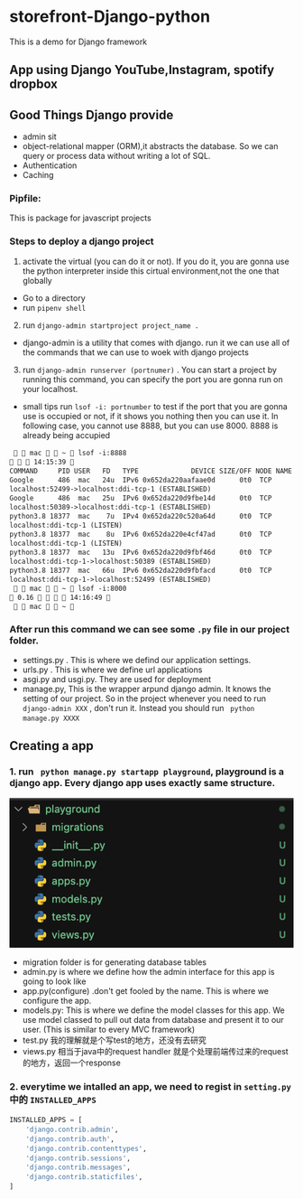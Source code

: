 # storefront-Django-python
This is a demo for Django framework


## App using Django YouTube,Instagram, spotify dropbox

## Good Things Django provide
- admin sit
- object-relational mapper (ORM),it abstracts the database. So we can query or process data without writing a lot of SQL.
- Authentication
- Caching

### Pipfile: 
This is package for javascript projects

### Steps to deploy a django project

1. activate the virtual (you can do it or not). If you do it, you are gonna use the python interpreter inside this cirtual environment,not the one that globally
- Go to a directory
- run ```pipenv shell```
2. run ```django-admin startproject project_name .```
- django-admin is a utility that comes with django. run it we can use all of the commands that we can use to woek with django projects

3. run ```django-admin runserver (portnumer)``` . You can start a project by running this command, you can specify the port you are gonna run on your localhost.
- small tips run ```lsof -i: portnumber``` to test if the port that you are gonna use is occupied or not, if it shows you nothing then you can use it. In following case, you cannot use 8888, but you can use 8000. 8888 is already being accupied
```shell 
   mac   ~  lsof -i:8888                                                                                                   14:15:39 
COMMAND     PID USER   FD   TYPE             DEVICE SIZE/OFF NODE NAME
Google      486  mac   24u  IPv6 0x652da220aafaae0d      0t0  TCP localhost:52499->localhost:ddi-tcp-1 (ESTABLISHED)
Google      486  mac   25u  IPv6 0x652da220d9fbe14d      0t0  TCP localhost:50389->localhost:ddi-tcp-1 (ESTABLISHED)
python3.8 18377  mac    7u  IPv4 0x652da220c520a64d      0t0  TCP localhost:ddi-tcp-1 (LISTEN)
python3.8 18377  mac    8u  IPv6 0x652da220e4cf47ad      0t0  TCP localhost:ddi-tcp-1 (LISTEN)
python3.8 18377  mac   13u  IPv6 0x652da220d9fbf46d      0t0  TCP localhost:ddi-tcp-1->localhost:50389 (ESTABLISHED)
python3.8 18377  mac   66u  IPv6 0x652da220d9fbfacd      0t0  TCP localhost:ddi-tcp-1->localhost:52499 (ESTABLISHED)
   mac   ~  lsof -i:8000                                                                                        0.16     14:16:49 
   mac   ~ 
```
### After run this command we can see some ```.py``` file in our project folder.
- settings.py . This is where we defind our application settings.
- urls.py . This is where we define url applications
- asgi.py and usgi.py. They are used for deployment
- manage.py, This is the wrapper arpund django admin. It knows the setting of our project. So in the project whenever you need to run ```django-admin XXX``` , don't run it. Instead you should run ``` python manage.py XXXX```

## Creating a app
### 1. run ```  python manage.py startapp playground ```, playground is a django app. Every django app uses exactly same structure.
![output](img/playground_structure.png)
- migration folder is for generating database tables
- admin.py  is where we define how the admin interface for this app is going to look like
- app.py(configure) .don't get fooled by the name. This is where we configure the app.
- models.py: This is where we define the model classes for this app. We use model classed to pull out  data from database and present it to our user. (This is similar to every MVC framework)
- test.py 我的理解就是个写test的地方，还没有去研究
- views.py 相当于java中的request handler  就是个处理前端传过来的request的地方，返回一个response

### 2. everytime we intalled an app, we need to regist in ```setting.py``` 中的 ```INSTALLED_APPS```
```python
INSTALLED_APPS = [
    'django.contrib.admin',
    'django.contrib.auth',
    'django.contrib.contenttypes',
    'django.contrib.sessions',
    'django.contrib.messages',
    'django.contrib.staticfiles',
]
```